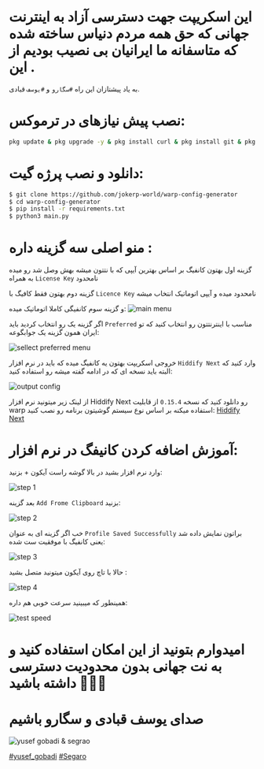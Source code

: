 # این اسکریپت جهت دسترسی آزاد به اینترنت جهانی که حق همه مردم دنیاس ساخته شده که متاسفانه ما ایرانیان بی نصیب بودیم از این .

به یاد پیشتازان این راه `#سگارو` و `#یوسف` قبادی.


# نصب پیش نیازهای در ترموکس:

```bash
pkg update & pkg upgrade -y & pkg install curl & pkg install git & pkg install python3 & pkg install python3-pip
```


# دانلود و نصب پرژه گیت:

```bash
$ git clone https://github.com/jokerp-world/warp-config-generator
$ cd warp-config-generator
$ pip install -r requirements.txt
$ python3 main.py

```
# منو اصلی سه گزینه داره :
گزینه اول بهتون کانفیگ بر اساس بهترین آیپی که با نتتون میشه بهش وصل شد رو میده به همراه `License Key` نامحدود

گزینه دوم بهتون فقط کافیگ با `Licence Key` نامحدود میده و آیپی اتوماتیک انتخاب میشه

و گزینه سوم کانفیگی کاملا اتوماتیک میده:
![main menu](https://github.com/jokerp-world/configs/blob/main/1.jpg)



اگر گزینه یک رو انتخاب کردید باید `Preferred` مناسب با اینترنتتون رو انتخاب کنید که تو ایران همون گزینه یک جوابگوعه:


![sellect preferred menu](https://github.com/jokerp-world/configs/blob/main/2.jpg)


خروجی اسکریپت بهتون یه کانفیگ میده که باید در نرم افزار `Hiddify Next` وارد کنید که البته باید نسخه ای که در ادامه گفته میشه رو استفاده کنید:

![output config](https://github.com/jokerp-world/configs/blob/main/3.jpg)


از لینک زیر میتونید نرم افزار Hiddify Next رو دانلود کنید که نسخه `0.15.4` از قابلیت warp استفاده میکنه بر اساس نوع سیستم گوشیتون برنامه رو نصب کنید: 
[Hiddify Next](https://github.com/hiddify/hiddify-next/releases)

# آموزش اضافه کردن کانیفگ در نرم افزار:

وارد نرم افزار بشید در بالا گوشه راست آیکون + بزنید:


![step 1](https://github.com/jokerp-world/configs/blob/main/4.jpg)

بعد گزینه `Add Frome Clipboard` بزنید:


![step 2](https://github.com/jokerp-world/configs/blob/main/5.jpg)


خب اگر گزینه ای به عنوان `Profile Saved Successfully` براتون نمایش داده شد یعنی کانفیگ با موفقیت ست شده:

![step 3](https://github.com/jokerp-world/configs/blob/main/6.jpg)


حالا با تاچ روی آیکون میتونید متصل بشید :


![step 4](https://github.com/jokerp-world/configs/blob/main/7.jpg)


همینطور که میبینید سرعت خوبی هم داره:


![test speed](https://github.com/jokerp-world/configs/blob/main/8.jpg)



# امیدوارم بتونید از این امکان استفاده کنید و به نت جهانی بدون محدودیت دسترسی داشته باشید 🙏🙏🙏


# صدای یوسف قبادی و سگارو باشیم 

![yusef gobadi & segrao](https://github.com/jokerp-world/configs/blob/main/9.jpg)

[#yusef_gobadi]() [#Segaro]()
